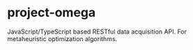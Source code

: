 # project-omega

JavaScript/TypeScript based RESTful data acquisition API. For metaheuristic optimization algorithms.